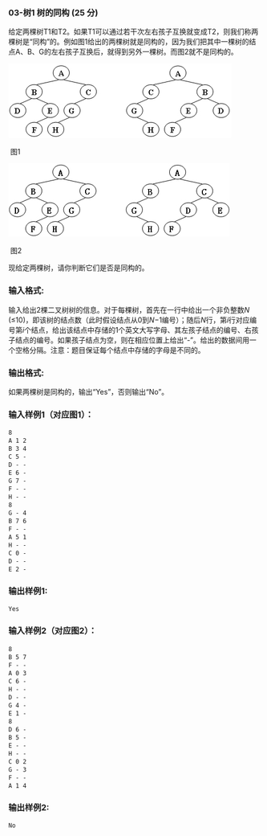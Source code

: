 ### 03-树1 树的同构 (25 分)

给定两棵树T1和T2。如果T1可以通过若干次左右孩子互换就变成T2，则我们称两棵树是“同构”的。例如图1给出的两棵树就是同构的，因为我们把其中一棵树的结点A、B、G的左右孩子互换后，就得到另外一棵树。而图2就不是同构的。

![img](28.jpg)

​												图1

![img](29.jpg)

​												图2

现给定两棵树，请你判断它们是否是同构的。



### 输入格式:

输入给出2棵二叉树树的信息。对于每棵树，首先在一行中给出一个非负整数*N* (≤10)，即该树的结点数（此时假设结点从0到*N*−1编号）；随后*N*行，第*i*行对应编号第*i*个结点，给出该结点中存储的1个英文大写字母、其左孩子结点的编号、右孩子结点的编号。如果孩子结点为空，则在相应位置上给出“-”。给出的数据间用一个空格分隔。注意：题目保证每个结点中存储的字母是不同的。

### 输出格式:

如果两棵树是同构的，输出“Yes”，否则输出“No”。

### 输入样例1（对应图1）：

```in
8
A 1 2
B 3 4
C 5 -
D - -
E 6 -
G 7 -
F - -
H - -
8
G - 4
B 7 6
F - -
A 5 1
H - -
C 0 -
D - -
E 2 -
```

### 输出样例1:

```out
Yes
```

### 输入样例2（对应图2）：

```
8
B 5 7
F - -
A 0 3
C 6 -
H - -
D - -
G 4 -
E 1 -
8
D 6 -
B 5 -
E - -
H - -
C 0 2
G - 3
F - -
A 1 4
```

### 输出样例2:

```
No
```